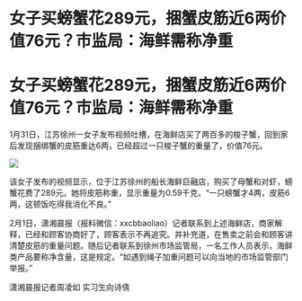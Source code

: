 # 女子买螃蟹花289元，捆蟹皮筋近6两价值76元？市监局：海鲜需称净重

# 女子买螃蟹花289元，捆蟹皮筋近6两价值76元？市监局：海鲜需称净重

1月31日，江苏徐州一女子发布视频吐槽，在海鲜店买了两百多的梭子蟹，回到家后发现捆绑蟹的皮筋重达6两，已经超过一只梭子蟹的重量了，价值76元。

![](https://inews.gtimg.com/om_bt/O3iORYxqvmmSa8L0baWlR3n_YJjXD6SV1rkFRAmInSVdQAA/1000)

该女子发布的视频显示，位于江苏徐州的船长海鲜巨融店，购买了母蟹和对虾，螃蟹花费了289元。她将皮筋称重，显示重量为0.59千克。“一只螃蟹才4两，皮筋6两，这顿饭吃得我消化不良。”

2月1日，潇湘晨报（报料微信：xxcbbaoliao）记者联系到上述海鲜店，商家解释，已经和顾客协商好了，顾客表示不再追究。并补充道，在售卖之前会和顾客讲清楚皮筋的重量问题。随后记者联系到徐州市场监管局，一名工作人员表示，海鲜类产品要称净含量，这是规定。“如遇到绳子加重问题可以向当地的市场监管部门举报。”

潇湘晨报记者周凌如 实习生向诗倩

